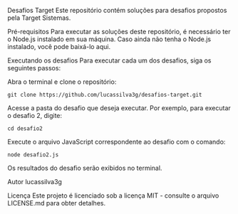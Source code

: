 Desafios Target
Este repositório contém soluções para desafios propostos pela Target Sistemas.

Pré-requisitos
Para executar as soluções deste repositório, é necessário ter o Node.js instalado em sua máquina. Caso ainda não tenha o Node.js instalado, você pode baixá-lo aqui.

Executando os desafios
Para executar cada um dos desafios, siga os seguintes passos:

Abra o terminal e clone o repositório: 
```
git clone https://github.com/lucassilva3g/desafios-target.git
```

Acesse a pasta do desafio que deseja executar. Por exemplo, para executar o desafio 2, digite:
```
cd desafio2
```

Execute o arquivo JavaScript correspondente ao desafio com o comando:
```
node desafio2.js
```

Os resultados do desafio serão exibidos no terminal.

Autor
lucassilva3g

Licença
Este projeto é licenciado sob a licença MIT - consulte o arquivo LICENSE.md para obter detalhes.
